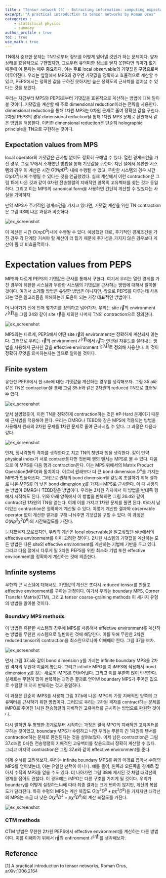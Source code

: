 ```yaml
---
title : "Tensor network (5) - Extracting information: computing expectation values"
excerpt: "A practical introduction to tensor networks by Roman Orus"
categories :
    - statistical physics
    - summary
author_profile : true
toc : true
use_math : true
---
```



TN에서 중요한 문제는 TN으로부터 정보를 어떻게 얻어낼 것인가 하는 문제이다. 양자상태를 효율적으로 구현했지만, 그로부터 유의미한 정보를 얻지 못한다면 의미가 없기 때문에 이 문제는 매우 중요하다. 이는 주로 local observable의 기댓값을 구함으로써 이루어진다. 우리는 앞절에서 MPS의 경우엔 기댓값을 정확하고 효율적으로 계산할 수 있고, PEPS에서는 정확한 값을 구하진 못하지만 높은 정확도의 근사치를 얻어낼 수 있다는 것을 보았다. 

우리는 지금부터 MPS와 PEPS로부터 기댓값을 효율적으로 계산하는 방법에 대해 알아볼 것이다. 기댓값을 계산할 때 주로 dimensional reduction이라는 전략을 사용한다. dimensional reduction을 통해 1차원 MPS는 0차원 문제로 줄여 정확한 값을 구한다. 2차원 PEPS의 경우 dimensional reduction을 통해 1차원 MPS 문제로 환원해서 같은 방법을 적용한다. 이러한 dimensional reduction은 단순히 holographic principle을 TN으로 구현하는 것이다.

## Expectation values from MPS

local operator의 기댓값은 근사법 없이도 정확히 구해낼 수 있다. 열린 경게조건을 가진 경우, 그림 17에서 소개했던 방법을 통해 기댓값을 구한다. 지난 절에서 유한한 시스템의 경우 이 계산은 시간 $O(NpD^3)$ 내에 수행될 수 있고, 무한한 시스템의 경우 시간 $O(pD^3)$내에 수행될 수 있다는 것을 언급했었다. 실제 계산에서 이런 contraction은 그림 15에 나온 것과 같이 0차원 전송행렬의 지배적인 양쪽의 고유벡터를 찾는 것과 동일하다. 그리고 이는 MPS의 canonical form을 사용하면 간단히 계산할 수 있었다는 사실을 기억하자.

만약 MPS가 주기적인 경계조건을 가지고 있다면, 기댓값 계산을 위한 TN contraction은 그림 33에 나온 과정과 비슷하다.

![ex_screenshot](/assets/images/TN/fig33.jpg)

이 계산은 시간 $O(npD^5)$내에 수행될 수 있다. 예상했던 대로, 주기적인 경계조건을 가진 경우 각 단계당 거쳐야 할 계산이 더 많기 때문에 주기성을 가지지 않은 경우보다 계산이 좀 더 비효율적이다.

# Expectation values from PEPS

MPS와 다르게 PEPS의 기댓값은 근사를 통해서 구한다. 여기서 우리는 열린 경계를 가진 경우에 유한한 시스템과 무한한 시스템의 기댓값을 근사하는 방법에 대해서 알아볼 것이다. 여기서 소개할 방법은 유일한 방법은 아니지만, 앞으로 PEPS를 다루는데 사용되는 많은 알고리즘을 이해하는데 도움이 되는 가장 대표적인 방법이다.

더 나아가기 전에 먼저 몇가지를 정의하고 넘어가자. 우리는 site $\vec{r}$의 environment $\mathcal{E}^{[\vec{r}]}$을 그림 34와 같이 site $\vec{r}$을 제외한 나머지 TN의 contraction으로 정의한다.

![ex_screenshot](/assets/images/TN/fig34.jpg)

MPS와는 다르게, PEPS에서 어떤 site $\vec{r}$의 environment는 정확하게 계산되지 않는다. 그러므로 우리는 $\vec{r}$의 environment $\mathcal{E}^{[\vec{r}]}$에서 $\vec{r}$과 연관된 자유도를 잘라내는 방법을 사용해서 근사한 값을 effective environment $\mathcal{G}^{[\vec{r}]}$로 정의해 사용한다. 이 것이 정확히 무엇을 의미하는지는 앞으로 알아볼 것이다.

## Finite system

유한한 PEPS에서 한 site에 대한 기댓값을 계산하는 경우를 생각해보자. 그림 35.a와 같은 TN은 contraction을 통해 그림 35.b와 같은 2차원의 reduced TN으로 표현될 수 있다.

![ex_screenshot](/assets/images/TN/fig35.jpg)

앞서 설명했듯이, 이런 TN을 정확하게 contraction하는 것은 #P-Hard 문제이기 때문에 근사법을 적용해야 한다. 우리는 DMRG나 TEBD와 같은 MPS에 적용되는 방법을 사용해서 원래의 2차원 문제를 1차원 문제로 줄여 근사시킬 수 있다. 그 과정은 다음과 같다.

![ex_screenshot](/assets/images/TN/fig36.jpg)

먼저, 정사각형의 격자를 생각한다고 치고 TN의 첫번째 행을 생각한다. 같이 만약 physical index가 서로 contract된다면 첫번째 행의 텐서는 MPS로 볼 수 있다. 다음으로 이 MPS를 다음 행과 contraction한다. 이는 MPS 위에서의 Matrix Product Operation(MPO)와 동치이다. 이로써 원래보다 더 큰 bond dimension $D^4$를 가지는 MPS가 만들어진다. 그러므로 원래의 bond dimension을 갖도록 조절하기 위해 결과로 나온 MPS를 더 낮은 bond dimension $\chi$를 가지는 MPS로 근사한다. 이 때 사용되는 방법이 DMRG나 TEBD같은 방법이다. 우리는 2차원 격자에서 이 방법을 반대쪽 행에서 시작해도 된다. 위와 아래 양쪽에서 이 방법을 반복하면 그림 36.d와 같이 contract된 1차원의 TN을 얻는다. 이제 이를 가지고 1차원 문제를 풀면 된다. 따라서 남아있는 contraction은 정확하게 계산될 수 있다. 이렇게 계산한 결과와 observable operator 없이 계산한 결과를 구해 나눠주면 기댓값을 구할 수 있다. 이 과정은 $O(Np^2 \chi^2 D^6)$의 시간복잡도를 가진다.

눈치챘을지 모르겠지만, 우리의 계산은 local observable을 알고싶었던 site에서의 effective environment를 이미 고려한 것이다. 2차원 시스템의 기댓값을 계산하는 모든 방법은 다른 site의 effective environment를 계산하는 기법에 기반을 두고 있다. 그리고 다음 절에서 다루게 될 2차원 PEPS를 위한 최소화 기법 또한 effective environment를 정확하게 계산하는 것에 의존한다.

## Infinite systems

무한히 큰 시스템에 대해서도, 기댓값의 계산은 또다시 reduced tensor를 만들고 effective environment를 구하는 과정이다. 여기서 우리는 boundary MPS, Corner Transfer Matrix(CTM), 그리고 tensor coarse-graining methods 이 세가지 유형의 방법을 알아볼 것이다.

### Boundary MPS methods

이 방법은 유한한 시스템의 경우에 MPS를 사용해서 effective environment를 계산하는 방법을 무한한 시스템으로 일반화한 것에 해당한다. 이를 위해 무한한 2차원 reduced tensor의 contraction을 최소한으로나마 이해해야 한다. 그림 37을 보자.

![ex_screenshot](/assets/images/TN/fig37.jpg)

먼저 그림 37.a와 같이 bond dimension $\chi$를 가지는 infinite boundary MPS를 2차원 격자의 무한대 지점에 놓는다. 그리고 infinite MPO를 이 iMPS에 적용해서 bond dimension $\chi$를 갖는 새로운 iMPS를 만들어낸다. 그리고 이를 무한히 많이 반복한다. 실제로는 무한히 많이 반복하는 과정은 결과로 얻어낸 boundary MPS가 주어진 값으로 수렴할 때 까지 반복하는 것과 동일하다.

이 과정은 단순히 iMPS를 사용해 그림 37.b에 나온 iMPO의 가장 지배적인 양쪽의 고유벡터를 근사하기 위한 방법이다. 그러므로 우리는 2차원 격자를 contract하는 문제를 iMPO로 주어진 1차원 전송행렬의 지배적인 고유벡터를 근사하는 방법으로 환원한 것이다.

다시 말하면 두 평행한 경계로부터 시작하는 과정은 결국 MPO의 지배적인 고유벡터를 구하는 것이었고, boundary MPS가 수렴하고 나면 우리는 무한히 긴 1차원의 텐서를 contraction하는 문제로 환원된다는 것을 살펴보았다. 이제 남은 contraction은 그림37.d처럼 0차원 전송행렬의 지배적인 고유벡터를 찾음으로써 정확히 계산할 수 있다. 그리고 마지막 contraction은 그림 37.e와 같이 effective environment를 준다.

이제 순서를 고려해보자. 우리는 infinite boundary MPS를 위와 아래로 잡아서 수평의 MPS를 얻어냈는데, 이는 유일한 선택이 아니다. 예를 들어, 왼쪽과 오른쪽을 경계로 잡아서 수직의 MPS를 얻을 수도 있다. 더 나아가면 그림 38에 제시된 것 처럼 대각선의 경계를 잡아도 괜찮다. 이 경우에는 iMPO는 다른 구조를 가지게 될 것이다. 우리가 boundary를 어떻게 설정하느냐에 따라 최종 결과는 크게 변하지 않지만, 게산의 복잡도가 달라진다. 특히 수평의 MPS는 계산 복잡도 $O(\chi^3 D^6 + p\chi^2D^8)$을 가지지만 대각선의 MPS는 조금 더 낮은 $O(\chi^3 D^4 + p\chi^2 D^6)$의 계산 복잡도를 가진다.

![ex_screenshot](/assets/images/TN/fig38.jpg)

### CTM methods

CTM 방법은 무한한 2차원 PEPS에서 effective environment를 계산하는 다른 방법이다. 이를 이해하기 위해서 $\vec{r}$의 enfironment $\mathcal{E}^{[\vec{r}]}$를 생각해보자.





















## Reference

[1] A practical introduction to tensor networks, Roman Orus, arXiv:1306.2164
